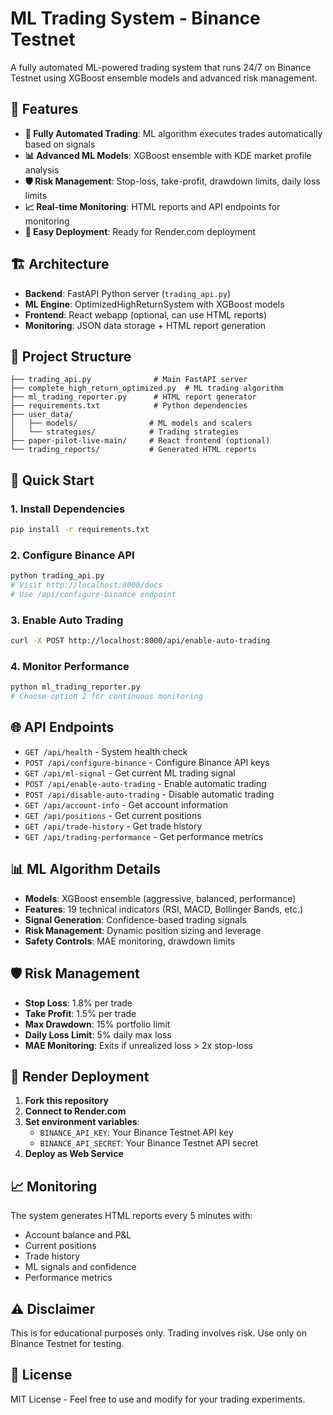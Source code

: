 # ML Trading System - Binance Testnet

A fully automated ML-powered trading system that runs 24/7 on Binance Testnet using XGBoost ensemble models and advanced risk management.

## 🚀 Features

- **🤖 Fully Automated Trading**: ML algorithm executes trades automatically based on signals
- **📊 Advanced ML Models**: XGBoost ensemble with KDE market profile analysis
- **🛡️ Risk Management**: Stop-loss, take-profit, drawdown limits, daily loss limits
- **📈 Real-time Monitoring**: HTML reports and API endpoints for monitoring
- **🔧 Easy Deployment**: Ready for Render.com deployment

## 🏗️ Architecture

- **Backend**: FastAPI Python server (`trading_api.py`)
- **ML Engine**: OptimizedHighReturnSystem with XGBoost models
- **Frontend**: React webapp (optional, can use HTML reports)
- **Monitoring**: JSON data storage + HTML report generation

## 📁 Project Structure

```
├── trading_api.py              # Main FastAPI server
├── complete_high_return_optimized.py  # ML trading algorithm
├── ml_trading_reporter.py      # HTML report generator
├── requirements.txt            # Python dependencies
├── user_data/
│   ├── models/                # ML models and scalers
│   └── strategies/            # Trading strategies
├── paper-pilot-live-main/     # React frontend (optional)
└── trading_reports/           # Generated HTML reports
```

## 🚀 Quick Start

### 1. Install Dependencies
```bash
pip install -r requirements.txt
```

### 2. Configure Binance API
```bash
python trading_api.py
# Visit http://localhost:8000/docs
# Use /api/configure-binance endpoint
```

### 3. Enable Auto Trading
```bash
curl -X POST http://localhost:8000/api/enable-auto-trading
```

### 4. Monitor Performance
```bash
python ml_trading_reporter.py
# Choose option 2 for continuous monitoring
```

## 🌐 API Endpoints

- `GET /api/health` - System health check
- `POST /api/configure-binance` - Configure Binance API keys
- `GET /api/ml-signal` - Get current ML trading signal
- `POST /api/enable-auto-trading` - Enable automatic trading
- `POST /api/disable-auto-trading` - Disable automatic trading
- `GET /api/account-info` - Get account information
- `GET /api/positions` - Get current positions
- `GET /api/trade-history` - Get trade history
- `GET /api/trading-performance` - Get performance metrics

## 📊 ML Algorithm Details

- **Models**: XGBoost ensemble (aggressive, balanced, performance)
- **Features**: 19 technical indicators (RSI, MACD, Bollinger Bands, etc.)
- **Signal Generation**: Confidence-based trading signals
- **Risk Management**: Dynamic position sizing and leverage
- **Safety Controls**: MAE monitoring, drawdown limits

## 🛡️ Risk Management

- **Stop Loss**: 1.8% per trade
- **Take Profit**: 1.5% per trade
- **Max Drawdown**: 15% portfolio limit
- **Daily Loss Limit**: 5% daily max loss
- **MAE Monitoring**: Exits if unrealized loss > 2x stop-loss

## 🚀 Render Deployment

1. **Fork this repository**
2. **Connect to Render.com**
3. **Set environment variables**:
   - `BINANCE_API_KEY`: Your Binance Testnet API key
   - `BINANCE_API_SECRET`: Your Binance Testnet API secret
4. **Deploy as Web Service**

## 📈 Monitoring

The system generates HTML reports every 5 minutes with:
- Account balance and P&L
- Current positions
- Trade history
- ML signals and confidence
- Performance metrics

## ⚠️ Disclaimer

This is for educational purposes only. Trading involves risk. Use only on Binance Testnet for testing.

## 📝 License

MIT License - Feel free to use and modify for your trading experiments.
